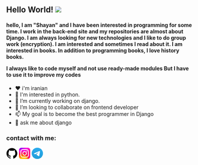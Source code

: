 ## Hello World! <img src="https://raw.githubusercontent.com/iampavangandhi/iampavangandhi/master/gifs/Hi.gif" width="30px"></h2>

<h4>  hello, I am "Shayan" and I have been interested in programming for some time. I work in the back-end site and my repositories are almost about Django. I am always looking for new technologies and I like to do group work (encryption). I am interested and sometimes I read about it. I am interested in books.
In addition to programming books, I love history books.

I always like to code myself and not use ready-made modules But I have to use it to improve my codes
</h4>

- ❤ i'm iranian
- 👀 I'm interested in python.
- 🌱 I’m currently working on django.
- 💞️ I’m looking to collaborate on frontend developer
- 📫 My goal is to become the best programmer in Django
- 💬 ask me about django


<h3>contact with me:</h3>


<a href="https://github.com/Sh0yanFarahani/"><img src="images/github.png" alt="Logo" width="30" height="30"></a>
<a href="https://www.instagram.com/kho0deshayan?igsh=OGQ5ZDc2ODk2ZA=="><img src="images/instagram.jpg" alt="Logo" width="30" height="30"></a>
<a href="https://t.me/kh0odeshayan"><img src="images/telegram.jpg" alt="Logo" width="30" height="30"></a>

